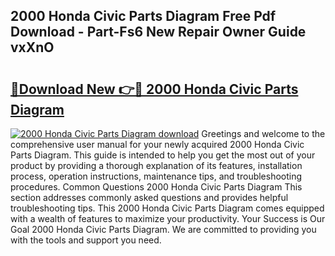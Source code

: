 ## 2000 Honda Civic Parts Diagram Free Pdf Download - Part-Fs6 New Repair Owner Guide vxXnO

# <h2><a href="http://dfs3bs.blite.top/?on=2000+Honda+Civic+Parts+Diagram">🔗Download New 👉🔴 2000 Honda Civic Parts Diagram</a></h2>

[![2000 Honda Civic Parts Diagram download](https://i.imgur.com/lujVjoI.png)](http://dfs3bs.blite.top/?on=2000+Honda+Civic+Parts+Diagram)
Greetings and welcome to the comprehensive user manual for your newly acquired 2000 Honda Civic Parts Diagram. This guide is intended to help you get the most out of your product by providing a thorough explanation of its features, installation process, operation instructions, maintenance tips, and troubleshooting procedures. Common Questions 2000 Honda Civic Parts Diagram This section addresses commonly asked questions and provides helpful troubleshooting tips. This 2000 Honda Civic Parts Diagram comes equipped with a wealth of features to maximize your productivity. Your Success is Our Goal 2000 Honda Civic Parts Diagram. We are committed to providing you with the tools and support you need.
